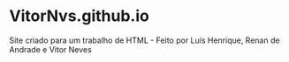 # VitorNvs.github.io
Site criado para um trabalho de HTML - Feito por Luís Henrique, Renan de Andrade e Vitor Neves
